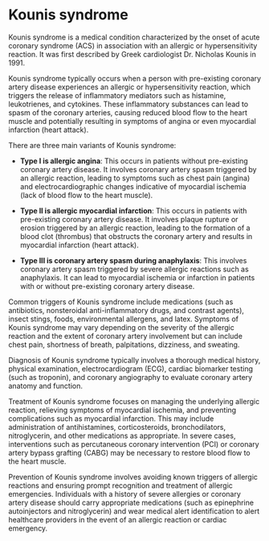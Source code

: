 # Kounis syndrome

Kounis syndrome is a medical condition characterized by the onset of acute coronary syndrome (ACS) in association with an allergic or hypersensitivity reaction. It was first described by Greek cardiologist Dr. Nicholas Kounis in 1991.

Kounis syndrome typically occurs when a person with pre-existing coronary artery disease experiences an allergic or hypersensitivity reaction, which triggers the release of inflammatory mediators such as histamine, leukotrienes, and cytokines. These inflammatory substances can lead to spasm of the coronary arteries, causing reduced blood flow to the heart muscle and potentially resulting in symptoms of angina or even myocardial infarction (heart attack).

There are three main variants of Kounis syndrome:

* **Type I is allergic angina**: This occurs in patients without pre-existing coronary artery disease. It involves coronary artery spasm triggered by an allergic reaction, leading to symptoms such as chest pain (angina) and electrocardiographic changes indicative of myocardial ischemia (lack of blood flow to the heart muscle).

* **Type II is allergic myocardial infarction**: This occurs in patients with pre-existing coronary artery disease. It involves plaque rupture or erosion triggered by an allergic reaction, leading to the formation of a blood clot (thrombus) that obstructs the coronary artery and results in myocardial infarction (heart attack).

* **Type III is coronary artery spasm during anaphylaxis**: This involves coronary artery spasm triggered by severe allergic reactions such as anaphylaxis. It can lead to myocardial ischemia or infarction in patients with or without pre-existing coronary artery disease.

Common triggers of Kounis syndrome include medications (such as antibiotics, nonsteroidal anti-inflammatory drugs, and contrast agents), insect stings, foods, environmental allergens, and latex. Symptoms of Kounis syndrome may vary depending on the severity of the allergic reaction and the extent of coronary artery involvement but can include chest pain, shortness of breath, palpitations, dizziness, and sweating.

Diagnosis of Kounis syndrome typically involves a thorough medical history, physical examination, electrocardiogram (ECG), cardiac biomarker testing (such as troponin), and coronary angiography to evaluate coronary artery anatomy and function.

Treatment of Kounis syndrome focuses on managing the underlying allergic reaction, relieving symptoms of myocardial ischemia, and preventing complications such as myocardial infarction. This may include administration of antihistamines, corticosteroids, bronchodilators, nitroglycerin, and other medications as appropriate. In severe cases, interventions such as percutaneous coronary intervention (PCI) or coronary artery bypass grafting (CABG) may be necessary to restore blood flow to the heart muscle.

Prevention of Kounis syndrome involves avoiding known triggers of allergic reactions and ensuring prompt recognition and treatment of allergic emergencies. Individuals with a history of severe allergies or coronary artery disease should carry appropriate medications (such as epinephrine autoinjectors and nitroglycerin) and wear medical alert identification to alert healthcare providers in the event of an allergic reaction or cardiac emergency.
